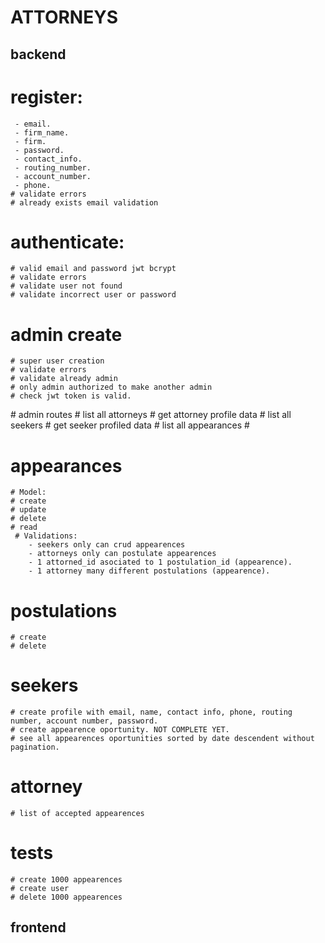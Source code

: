 # ATTORNEYS

## backend
# register:
	 - email.
	 - firm_name.
	 - firm.
	 - password.
	 - contact_info.
	 - routing_number.
	 - account_number.
	 - phone.
	# validate errors
	# already exists email validation
# authenticate: 
	# valid email and password jwt bcrypt
	# validate errors
	# validate user not found
	# validate incorrect user or password
# admin create
	# super user creation
	# validate errors
	# validate already admin
	# only admin authorized to make another admin
	# check jwt token is valid.
# admin routes
	# list all attorneys
		# get attorney profile data
	# list all seekers
		# get seeker profiled data
	# list all appearances
		# 
# appearances
	# Model:
	# create
	# update
	# delete
	# read
	 # Validations:
	 	- seekers only can crud appearences
	 	- attorneys only can postulate appearences
		- 1 attorned_id asociated to 1 postulation_id (appearence).
		- 1 attorney many different postulations (appearence).
# postulations
	# create
	# delete
# seekers
	# create profile with email, name, contact info, phone, routing number, account number, password.
	# create appearence oportunity. NOT COMPLETE YET.
	# see all appearences oportunities sorted by date descendent without pagination.
# attorney
	# list of accepted appearences
# tests
	# create 1000 appearences
	# create user
	# delete 1000 appearences

## frontend